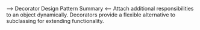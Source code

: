 
--> Decorator Design Pattern Summary <--
Attach additional responsibilities to an object dynamically.
Decorators provide a flexible alternative to subclassing for extending functionality.
